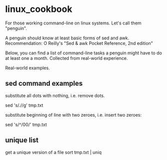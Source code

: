 # linux_cookbook

For those working command-line on linux systems. Let's call them "penguin".


A penguin should know at least basic forms of sed and awk.
Recommendation: O Reilly's  "Sed & awk Pocket Reference, 2nd edition"

Below, you can find a list of command-line tasks a penguin might have to do at least one a month.
Collected from real-world experience.


Real-world examples.

## sed command examples

substitute all dots  with nothing, i.e. remove dots. 

sed 's/\.//g' tmp.txt 

substitute beginning of line with two zeroes, i.e. insert two zeroes:

sed 's/^/00/' tmp.txt 

## unique list
get a unique version of a file
sort tmp.txt | uniq


